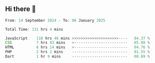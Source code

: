## Hi there 👋
<!--START_SECTION:Muni-->

```Javascript
From: 14 September 2024 - To: 06 January 2025

Total Time: 131 hrs 4 mins

JavaScript    110 hrs 46 mins >>>>>>>>>>>>>>>>>>>>>----   84.37 %
CSS           7 hrs 43 mins   >------------------------   05.88 %
HTML          6 hrs 14 mins   >------------------------   04.76 %
PHP           2 hrs 2 mins    -------------------------   01.55 %
Dart          1 hr 9 mins     -------------------------   00.89 %
```

<!--END_SECTION:Muni-->
